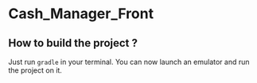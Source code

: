 # Cash_Manager_Front


## How to build the project ?

Just run `gradle` in your terminal.
You can now launch an emulator and run the project on it.